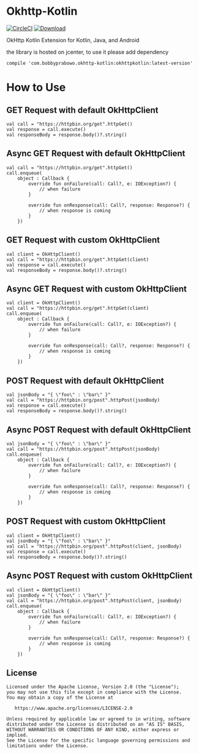 # Okhttp-Kotlin

[![CircleCI](https://circleci.com/gh/bopbi/Okhttp-Kotlin.svg?style=svg)](https://circleci.com/gh/bopbi/Okhttp-Kotlin)  [ ![Download](https://api.bintray.com/packages/bopbi/maven/okhttpkotlin/images/download.svg) ](https://bintray.com/bopbi/maven/okhttpkotlin/_latestVersion)

OkHttp Kotlin Extension for Kotlin, Java, and Android

the library is hosted on jcenter, to use it please add dependency

    compile 'com.bobbyprabowo.okhttp-kotlin:okhttpkotlin:latest-version'

# How to Use

## GET Request with default OkHttpClient
```
val call = "https://httpbin.org/get".httpGet()
val response = call.execute()
val responseBody = response.body()?.string()
```

## Async GET Request with default OkHttpClient
```
val call = "https://httpbin.org/get".httpGet()
call.enqueue(
    object : Callback {
        override fun onFailure(call: Call?, e: IOException?) {
            // when failure
        }

        override fun onResponse(call: Call?, response: Response?) {
            // when response is coming
        }
    })
```

## GET Request with custom OkHttpClient
```
val client = OkHttpClient()
val call = "https://httpbin.org/get".httpGet(client)
val response = call.execute()
val responseBody = response.body()?.string()
```

## Async GET Request with custom OkHttpClient
```
val client = OkHttpClient()
val call = "https://httpbin.org/get".httpGet(client)
call.enqueue(
    object : Callback {
        override fun onFailure(call: Call?, e: IOException?) {
            // when failure
        }

        override fun onResponse(call: Call?, response: Response?) {
            // when response is coming
        }
    })
```

## POST Request with default OkHttpClient
```
val jsonBody = "{ \"foo\" : \"bar\" }"
val call = "https://httpbin.org/post".httpPost(jsonBody)
val response = call.execute()
val responseBody = response.body()?.string()
```

## Async POST Request with default OkHttpClient
```
val jsonBody = "{ \"foo\" : \"bar\" }"
val call = "https://httpbin.org/post".httpPost(jsonBody)
call.enqueue(
    object : Callback {
        override fun onFailure(call: Call?, e: IOException?) {
            // when failure
        }

        override fun onResponse(call: Call?, response: Response?) {
            // when response is coming
        }
    })
```

## POST Request with custom OkHttpClient
```
val client = OkHttpClient()
val jsonBody = "{ \"foo\" : \"bar\" }"
val call = "https://httpbin.org/post".httpPost(client, jsonBody)
val response = call.execute()
val responseBody = response.body()?.string()
```

## Async POST Request with custom OkHttpClient
```
val client = OkHttpClient()
val jsonBody = "{ \"foo\" : \"bar\" }"
val call = "https://httpbin.org/post".httpPost(client, jsonBody)
call.enqueue(
    object : Callback {
        override fun onFailure(call: Call?, e: IOException?) {
            // when failure
        }

        override fun onResponse(call: Call?, response: Response?) {
            // when response is coming
        }
    })
```


License
--------

    Licensed under the Apache License, Version 2.0 (the "License");
    you may not use this file except in compliance with the License.
    You may obtain a copy of the License at

       https://www.apache.org/licenses/LICENSE-2.0

    Unless required by applicable law or agreed to in writing, software
    distributed under the License is distributed on an "AS IS" BASIS,
    WITHOUT WARRANTIES OR CONDITIONS OF ANY KIND, either express or implied.
    See the License for the specific language governing permissions and
    limitations under the License.